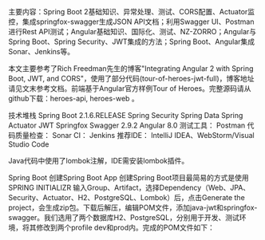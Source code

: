 主要内容：Spring Boot 2基础知识、异常处理、测试、CORS配置、Actuator监控，集成springfox-swagger生成JSON API文档；利用Swagger UI、Postman进行Rest API测试；Angular基础知识、国际化、测试、NZ-ZORRO；Angular与Spring Boot、Spring Security、JWT集成的方法；Spring Boot、Angular集成Sonar、Jenkins等。

本文主要参考了Rich Freedman先生的博客"Integrating Angular 2 with Spring Boot, JWT, and CORS"，使用了部分代码(tour-of-heroes-jwt-full)，博客地址请见文末参考文档。前端基于Angular官方样例Tour of Heroes。完整源码请从github下载：heroes-api, heroes-web 。

技术堆栈
Spring Boot 2.1.6.RELEASE
Spring Security
Spring Data
Spring Actuator
JWT
Springfox Swagger 2.9.2
Angular 8.0
测试工具： Postman
代码质量检查： Sonar
CI： Jenkins
推荐IDE： IntelliJ IDEA、WebStorm/Visual Studio Code

Java代码中使用了lombok注解，IDE需安装lombok插件。

Spring Boot
创建Spring Boot App
创建Spring Boot项目最简易的方式是使用SPRING INITIALIZR
输入Group、Artifact，选择Dependency（Web、JPA、Security、Actuator、H2、PostgreSQL、Lombok）后，点击Generate the project，会生成zip包。下载后解压，编辑POM文件，添加java-jwt和springfox-swagger。我们选用了两个数据库H2、PostgreSQL，分别用于开发、测试环境，将其修改到两个profile dev和prod内。完成的POM文件如下：


